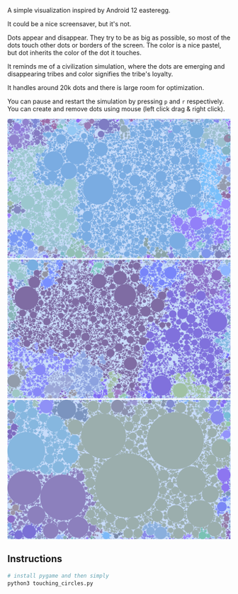 A simple visualization inspired by Android 12 easteregg.

It could be a nice screensaver, but it's not.

Dots appear and disappear. They try to be as big as possible, so most of the dots touch other dots or borders of the screen. The color is a nice pastel, but dot inherits the color of the dot it touches.

It reminds me of a civilization simulation, where the dots are emerging and disappearing tribes and color signifies the tribe's loyalty.

It handles around 20k dots and there is large room for optimization.

You can pause and restart the simulation by pressing `p` and `r` respectively. You can create and remove dots using mouse (left click drag & right click).

![Example](media/example1.png)
![Example](media/example2.png)
![Example](media/example3.png)

## Instructions

```bash
# install pygame and then simply
python3 touching_circles.py
```